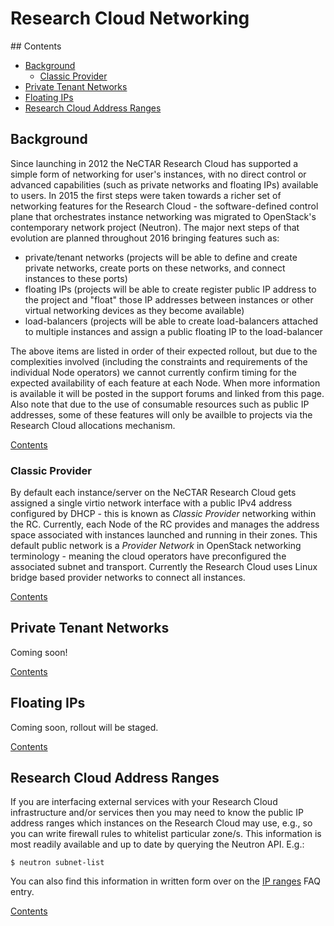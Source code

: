 # Research Cloud Networking

<a name="toc"/>
## Contents

- [Background](#background)
  - [Classic Provider](#classic)
- [Private Tenant Networks](#tenant)
- [Floating IPs](#floating)
- [Research Cloud Address Ranges](#ranges)


<a name="background">

## Background

Since launching in 2012 the NeCTAR Research Cloud has supported a simple form
of networking for user's instances, with no direct control or advanced
capabilities (such as private networks and floating IPs) available to users.
In 2015 the first steps were taken towards a richer set of networking features
for the Research Cloud - the software-defined control plane that orchestrates
instance networking was migrated to OpenStack's contemporary network project
(Neutron). The major next steps of that evolution are planned throughout 2016
bringing features such as:

- private/tenant networks (projects will be able to define and create private networks, create ports on these networks, and connect instances to these ports)
- floating IPs (projects will be able to create register public IP address to the project and "float" those IP addresses between instances or other virtual networking devices as they become available)
- load-balancers (projects will be able to create load-balancers attached to multiple instances and assign a public floating IP to the load-balancer

The above items are listed in order of their expected rollout, but due to
the complexities involved (including the constraints and requirements of the
individual Node operators) we cannot currently confirm timing for the expected
availability of each feature at each Node. When more information is available
it will be posted in the support forums and linked from this page. Also note
that due to the use of consumable resources such as public IP addresses,
some of these features will only be availble to projects via the Research
Cloud allocations mechanism.

[Contents](#toc)

<a name="classic">

### Classic Provider

By default each instance/server on the NeCTAR Research Cloud gets assigned a
single virtio network interface with a public IPv4 address configured by DHCP -
this is known as _Classic Provider_ networking within the RC. Currently, each
Node of the RC provides and manages the address space associated with instances
launched and running in their zones. This default public network is a
_Provider Network_ in OpenStack networking terminology - meaning the cloud
operators have preconfigured the associated subnet and transport. Currently
the Research Cloud uses Linux bridge based provider networks to connect all
instances.

[Contents](#toc)

<a name="tenant"/>

## Private Tenant Networks

Coming soon!

[Contents](#toc)

<a name="floating"/>

## Floating IPs

Coming soon, rollout will be staged.

[Contents](#toc)

<a name="ranges"/>

## Research Cloud Address Ranges

If you are interfacing external services with your Research Cloud
infrastructure and/or services then you may need to know the public
IP address ranges which instances on the Research Cloud may use, e.g.,
so you can write firewall rules to whitelist particular zone/s. This
information is most readily available and up to date by querying the Neutron
API. E.g.:

```
$ neutron subnet-list
```

You can also find this information in written form over on the [IP ranges]
FAQ entry.

[Contents](#toc)

[//]: # (http://stackoverflow.com/questions/4823468/store-comments-in-markdown-syntax)

  [IP ranges]: <https://support.nectar.org.au/solution/articles/6000099065-ip-ranges-for-instances-in-the-cloud>
